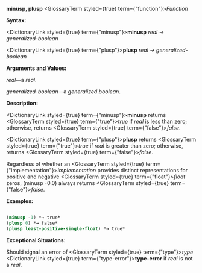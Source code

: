 **minusp, plusp** <GlossaryTerm styled={true} term={"function"}><i>Function</i></GlossaryTerm> 



**Syntax:** 



<DictionaryLink styled={true} term={"minusp"}><b>minusp</b></DictionaryLink> *real → generalized-boolean* 



<DictionaryLink styled={true} term={"plusp"}><b>plusp</b></DictionaryLink> *real → generalized-boolean* 



**Arguments and Values:** 



*real*—a *real*. 



*generalized-boolean*—a *generalized boolean*. 



**Description:** 



<DictionaryLink styled={true} term={"minusp"}><b>minusp</b></DictionaryLink> returns <GlossaryTerm styled={true} term={"true"}><i>true</i></GlossaryTerm> if *real* is less than zero; otherwise, returns <GlossaryTerm styled={true} term={"false"}><i>false</i></GlossaryTerm>. 



<DictionaryLink styled={true} term={"plusp"}><b>plusp</b></DictionaryLink> returns <GlossaryTerm styled={true} term={"true"}><i>true</i></GlossaryTerm> if *real* is greater than zero; otherwise, returns <GlossaryTerm styled={true} term={"false"}><i>false</i></GlossaryTerm>. 



Regardless of whether an <GlossaryTerm styled={true} term={"implementation"}><i>implementation</i></GlossaryTerm> provides distinct representations for positive and negative <GlossaryTerm styled={true} term={"float"}><i>float</i></GlossaryTerm> zeros, (minusp -0.0) always returns <GlossaryTerm styled={true} term={"false"}><i>false</i></GlossaryTerm>. 



**Examples:**
```lisp

(minusp -1) *→ true* 
(plusp 0) *→ false* 
(plusp least-positive-single-float) *→ true* 

```
**Exceptional Situations:** 



Should signal an error of <GlossaryTerm styled={true} term={"type"}><i>type</i></GlossaryTerm> <DictionaryLink styled={true} term={"type-error"}><b>type-error</b></DictionaryLink> if *real* is not a *real*. 







 



 



